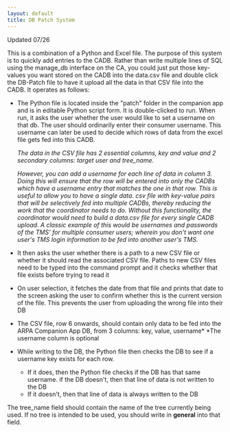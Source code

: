 ```yaml
---
layout: default
title: DB Patch System
---
```


Updated 07/26

This is a combination of a Python and Excel file. The purpose of this system is to quickly add entries to the CADB. Rather than write multiple lines of SQL using the manage_db interface on the CA, you could just put those key-values you want stored on the CADB into the data.csv file and double click the DB-Patch file to have it upload all the data in that CSV file into the CADB. It operates as follows:
+ The Python file is located inside the "patch" folder in the companion app and is in editable Python script form. It is double-clicked to run. When run, it asks the user whether the user would like to set a username on that db. The user should ordinarily enter their consumer username. This username can later be used to decide which rows of data from the excel file gets fed into this CADB.

    _The data in the CSV file has 2 essential columns, key and value and 2 secondary columns: target user and tree\_name._ 

    _However, you can add a username for each line of data in column 3. Doing this will ensure that the row will be entered into_ _only the CADBs which have a username entry that matches the one in that row. This is useful to allow you to have a single data._
    _csv file with key-value pairs that will be selectively fed into multiple CADBs, thereby reducing the work that the coordinator needs to do. Without this functionality, the coordinator would need to build a data.csv file for every single CADB upload._
    _A classic example of this would be usernames and passwords of the TMS' for multiple consumer users; wherein you don't want one_ _user's TMS login information to be fed into another user's TMS._

+ It then asks the user whether there is a path to a new CSV file or whether it should read the associated CSV file. Paths to new CSV files need to be typed into the command prompt and it checks whether that file exists before trying to read it

+ On user selection, it fetches the date from that file and prints that date to the screen asking the user to confirm whether this is the current version of the file. This prevents the user from uploading the wrong file into their DB

+ The CSV file, row 6 onwards, should contain only data to be fed into the ARPA Companion App DB, from 3 columns: key, value, username*
    *The username column is optional

+ While writing to the DB, the Python file then checks the DB to see if a username key exists for each row.

    - If it does, then the Python file checks if the DB has that same username. if the DB doesn't, then that line of data is not written to the DB
    - If it doesn't, then that line of data is always written to the DB

The tree_name field should contain the name of the tree currently being used. If no tree is intended to be used, you should write in **general** into that field.
